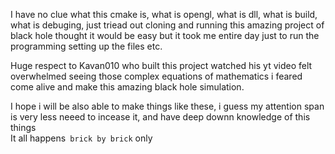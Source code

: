 I have no clue what this cmake is, what is opengl, what is dll, what is build, what is debuging, just triead out cloning and running this amazing project of black hole thought it would be easy but it took me entire day just to run the programming setting up the files etc.  

Huge respect to Kavan010 who built this project watched his yt video felt overwhelmed seeing those complex equations of mathematics i feared come alive and make this amazing black hole simulation.

I hope i will be also able to make things like these, i guess my attention span is very less neeed to incease it, and have deep downn knowledge of this things   
It all happens` brick by brick` only  
